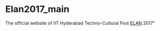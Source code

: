 # Elan2017_main
The official website of IIT Hyderabad Techno-Cultural Fest <a href = "http://elan.org.in/">ELAN</a> 2017"
